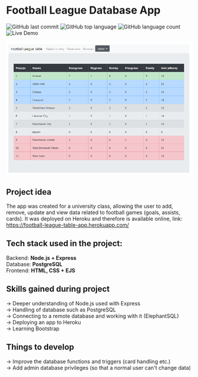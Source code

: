 # Football League Database App
  
![GitHub last commit](https://img.shields.io/github/last-commit/mikolajczykb/Football_Database_App)
![GitHub top language](https://img.shields.io/github/languages/top/mikolajczykb/Football_Database_App)
![GitHub language count](https://img.shields.io/github/languages/count/mikolajczykb/Football_Database_App)
![Live Demo](https://img.shields.io/badge/demo-online-green.svg)  
  
![App screenshot](./app_view.png)
  
## Project idea
  
The app was created for a university class, allowing the user to add, remove, update and view data related to football games (goals, assists, cards).
It was deployed on Heroku and therefore is available online, link: https://football-league-table-app.herokuapp.com/
  
## Tech stack used in the project:
  
  Backend: **Node.js + Express**  
  Database: **PostgreSQL**  
  Frontend: **HTML, CSS + EJS**  
  
## Skills gained during project
  
  -> Deeper understanding of Node.js used with Express  
  -> Handling of database such as PostgreSQL  
  -> Connecting to a remote database and working with it (ElephantSQL)  
  -> Deploying an app to Heroku  
  -> Learning Bootstrap  
  
## Things to develop
  
  -> Improve the database functions and triggers (card handling etc.)  
  -> Add admin database privileges (so that a normal user can't change data)  
